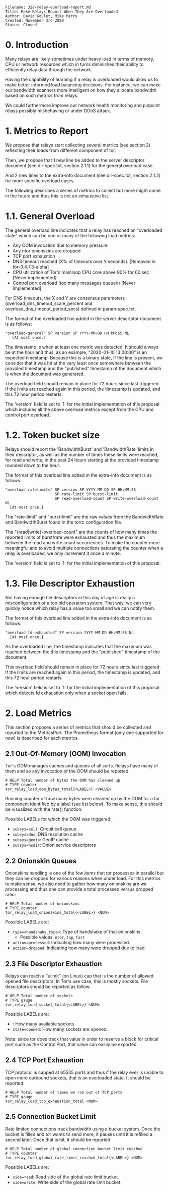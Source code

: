 ```
Filename: 328-relay-overload-report.md
Title: Make Relays Report When They Are Overloaded
Author: David Goulet, Mike Perry
Created: November 3rd 2020
Status: Closed
```

# 0. Introduction

Many relays are likely sometimes under heavy load in terms of memory, CPU or
network resources which in turns diminishes their ability to efficiently relay
data through the network.

Having the capability of learning if a relay is overloaded would allow us to
make better informed load balancing decisions. For instance, we can make our
bandwidth scanners more intelligent on how they allocate bandwidth based on
such metrics from relays.

We could furthermore improve our network health monitoring and pinpoint relays
possibly misbehaving or under DDoS attack.

# 1. Metrics to Report

We propose that relays start collecting several metrics (see section 2)
reflecting their loads from different component of tor.

Then, we propose that 1 new line be added to the server descriptor document
(see dir-spec.txt, section 2.1.1) for the general overload case.

And 2 new lines to the extra-info document (see dir-spec.txt, section 2.1.2)
for more specific overload cases.

The following describes a series of metrics to collect but more might come in
the future and thus this is not an exhaustive list.

# 1.1. General Overload

The general overload line indicates that a relay has reached an "overloaded
state" which can be one or many of the following load metrics:

   - Any OOM invocation due to memory pressure
   - Any ntor onionskins are dropped
   - TCP port exhaustion
   - DNS timeout reached (X% of timeouts over Y seconds).
     [Removed in tor-0.4.7.3-alpha]
   - CPU utilization of Tor's mainloop CPU core above 90% for 60 sec
     [Never implemented]
   - Control port overload (too many messages queued)
     [Never implemented]

For DNS timeouts, the X and Y are consensus parameters
(overload_dns_timeout_scale_percent and overload_dns_timeout_period_secs)
defined in param-spec.txt.

The format of the overloaded line added in the server descriptor document is
as follows:

```
"overload-general" SP version SP YYYY-MM-DD HH:MM:SS NL
   [At most once.]
```

The timestamp is when at least one metric was detected. It should always be
at the hour and thus, as an example, "2020-01-10 13:00:00" is an expected
timestamp. Because this is a binary state, if the line is present, we consider
that it was hit at the very least once somewhere between the provided
timestamp and the "published" timestamp of the document which is when the
document was generated.

The overload field should remain in place for 72 hours since last triggered.
If the limits are reached again in this period, the timestamp is updated, and
this 72 hour period restarts.

The 'version' field is set to '1' for the initial implementation of this
proposal which includes all the above overload metrics except from the CPU and
control port overload.

# 1.2. Token bucket size

Relays should report the 'BandwidthBurst' and 'BandwidthRate' limits in their
descriptor, as well as the number of times these limits were reached, for read
and write, in the past 24 hours starting at the provided timestamp rounded down
to the hour.

The format of this overload line added in the extra-info document is as
follows:

```
"overload-ratelimits" SP version SP YYYY-MM-DD SP HH:MM:SS
                      SP rate-limit SP burst-limit
                      SP read-overload-count SP write-overload-count NL
  [At most once.]
```

The "rate-limit" and "burst-limit" are the raw values from the BandwidthRate
and BandwidthBurst found in the torrc configuration file.

The "{read|write}-overload-count" are the counts of how many times the reported
limits of burst/rate were exhausted and thus the maximum between the read and
write count occurrences. To make the counter more meaningful and to avoid
multiple connections saturating the counter when a relay is overloaded, we only
increment it once a minute.

The 'version' field is set to '1' for the initial implementation of this
proposal.

# 1.3. File Descriptor Exhaustion

Not having enough file descriptors in this day of age is really a
misconfiguration or a too old operation system. That way, we can very quickly
notice which relay has a value too small and we can notify them.

The format of this overload line added in the extra-info document is as
follows:

```
"overload-fd-exhausted" SP version YYYY-MM-DD HH:MM:SS NL
  [At most once.]
```

As the overloaded line, the timestamp indicates that the maximum was reached
between the this timestamp and the "published" timestamp of the document.

This overload field should remain in place for 72 hours since last triggered.
If the limits are reached again in this period, the timestamp is updated, and
this 72 hour period restarts.

The 'version' field is set to '1' for the initial implementation of this
proposal which detects fd exhaustion only when a socket open fails.

# 2. Load Metrics

This section proposes a series of metrics that should be collected and
reported to the MetricsPort. The Prometheus format (only one supported for
now) is described for each metrics.

## 2.1 Out-Of-Memory (OOM) Invocation

Tor's OOM manages caches and queues of all sorts. Relays have many of them and
so any invocation of the OOM should be reported.

```
# HELP Total number of bytes the OOM has cleaned up
# TYPE counter
tor_relay_load_oom_bytes_total{<LABEL>} <VALUE>
```

Running counter of how many bytes were cleaned up by the OOM for a tor
component identified by a label (see list below). To make sense, this should
be visualized with the rate() function.

Possible LABELs for which the OOM was triggered:
  - `subsys=cell`: Circuit cell queue
  - `subsys=dns`: DNS resolution cache
  - `subsys=geoip`: GeoIP cache
  - `subsys=hsdir`: Onion service descriptors

## 2.2 Onionskin Queues

Onionskins handling is one of the few items that tor processes in parallel but
they can be dropped for various reasons when under load. For this metrics to
make sense, we also need to gather how many onionskins are we processing and
thus one can provide a total processed versus dropped ratio:

```
# HELP Total number of onionskins
# TYPE counter
tor_relay_load_onionskins_total{<LABEL>} <NUM>
```

Possible LABELs are:
  - `type=<handshake_type>`: Type of handshake of that onionskins.
      * Possible values: `ntor`, `tap`, `fast`
  - `action=processed`: Indicating how many were processed.
  - `action=dropped`: Indicating how many were dropped due to load.

## 2.3 File Descriptor Exhaustion

Relays can reach a "ulimit" (on Linux) cap that is the number of allowed
opened file descriptors. In Tor's use case, this is mostly sockets. File
descriptors should be reported as follow:

```
# HELP Total number of sockets
# TYPE gauge
tor_relay_load_socket_total{<LABEL>} <NUM>
```

Possible LABELs are:
  - <none>: How many available sockets.
  - `state=opened`: How many sockets are opened.

Note: since tor does track that value in order to reserve a block for critical
port such as the Control Port, that value can easily be exported.

## 2.4 TCP Port Exhaustion

TCP protocol is capped at 65535 ports and thus if the relay ever is unable to
open more outbound sockets, that is an overloaded state. It should be
reported:

```
# HELP Total number of times we ran out of TCP ports
# TYPE gauge
tor_relay_load_tcp_exhaustion_total <NUM>
```

## 2.5 Connection Bucket Limit

Rate limited connections track bandwidth using a bucket system. Once the
bucket is filled and tor wants to send more, it pauses until it is refilled a
second later. Once that is hit, it should be reported:

```
# HELP Total number of global connection bucket limit reached
# TYPE counter
tor_relay_load_global_rate_limit_reached_total{<LABEL>} <NUM>
```

Possible LABELs are:
  - `side=read`: Read side of the global rate limit bucket.
  - `side=write`: Write side of the global rate limit bucket.
